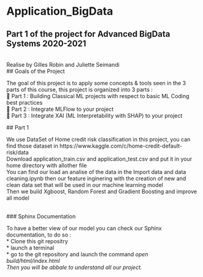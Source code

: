 # Application_BigData

## Part 1 of the project for Advanced BigData Systems 2020-2021
<br>
Realise by Gilles Robin and Juliette Seimandi
<br>
## Goals of the Project
<br>
 <p> The goal of this project is to apply some concepts & tools seen in the 3 parts of this course, this project is organized into 3 parts :
 <br>
 Part 1 : Building Classical ML projects with respect to basic ML Coding best practices
  <br>
 Part 2 : Integrate MLFlow to your project
  <br>
 Part 3 : Integrate XAI (ML Interpretability with SHAP) to your project
  <br>
<p>
## Part 1
<br>
<p>We use DataSet of Home credit risk classification in this project, you can find those dataset in https://www.kaggle.com/c/home-credit-default-risk/data
  <br>
Download application_train.csv and application_test.csv and put it in your home directory with allother file
<br>
You can find our load an analise of the data in the Import data and data cleaning.ipynb then our feature inginering with the creation of new and clean data set that will be used in our machine learning model
<br>
Then we build Xgboost, Random Forest and Gradient Boosting and improve all model<p> 
<br>
### Sphinx Documentation 
<br>
<p>To have a better view of our model you can check our Sphinx documentation, to do so :
<br>
* Clone this git repositry 
  <br>
* launch a terminal
  <br>
* go to the git repository and launch the command <em> open build/html/index.html <em>
   <br>
Then you will be abbale to understand all our project.
  <br>

<p>

